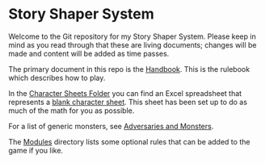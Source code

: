 # Story Shaper System

Welcome to the Git repository for my Story Shaper System. Please keep in mind as you read through that these are living documents; changes will be made and content will be added as time passes.

The primary document in this repo is the [Handbook](https://github.com/Proven-Paradox/shaper-system/blob/main/Handbook.md). This is the rulebook which describes how to play.

In the [Character Sheets Folder](https://github.com/Proven-Paradox/shaper-system/tree/main/Character-Sheets) you can find an Excel spreadsheet that represents a [blank character sheet](https://github.com/Proven-Paradox/shaper-system/blob/main/Character-Sheets/blank.xls). This sheet has been set up to do as much of the math for you as possible.

For a list of generic monsters, see [Adversaries and Monsters](https://github.com/Proven-Paradox/shaper-system/blob/main/Adversaries-and-Monsters.md).

The [Modules](https://github.com/Proven-Paradox/shaper-system/tree/main/Modules) directory lists some optional rules that can be added to the game if you like.
